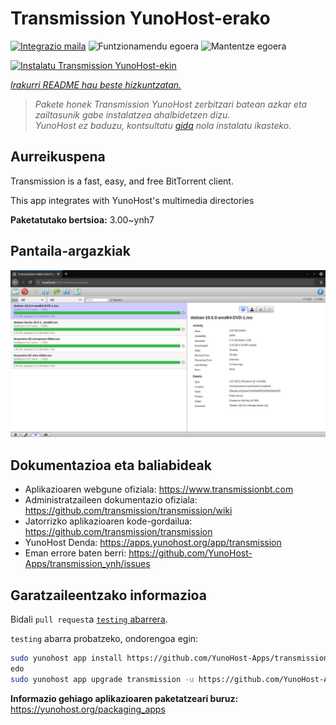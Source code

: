 <!--
Ohart ongi: README hau automatikoki sortu da <https://github.com/YunoHost/apps/tree/master/tools/readme_generator>ri esker
EZ editatu eskuz.
-->

# Transmission YunoHost-erako

[![Integrazio maila](https://dash.yunohost.org/integration/transmission.svg)](https://ci-apps.yunohost.org/ci/apps/transmission/) ![Funtzionamendu egoera](https://ci-apps.yunohost.org/ci/badges/transmission.status.svg) ![Mantentze egoera](https://ci-apps.yunohost.org/ci/badges/transmission.maintain.svg)

[![Instalatu Transmission YunoHost-ekin](https://install-app.yunohost.org/install-with-yunohost.svg)](https://install-app.yunohost.org/?app=transmission)

*[Irakurri README hau beste hizkuntzatan.](./ALL_README.md)*

> *Pakete honek Transmission YunoHost zerbitzari batean azkar eta zailtasunik gabe instalatzea ahalbidetzen dizu.*  
> *YunoHost ez baduzu, kontsultatu [gida](https://yunohost.org/install) nola instalatu ikasteko.*

## Aurreikuspena

Transmission is a fast, easy, and free BitTorrent client.

This app integrates with YunoHost's multimedia directories


**Paketatutako bertsioa:** 3.00~ynh7

## Pantaila-argazkiak

![Transmission(r)en pantaila-argazkia](./doc/screenshots/transmission.jpg)

## Dokumentazioa eta baliabideak

- Aplikazioaren webgune ofiziala: <https://www.transmissionbt.com>
- Administratzaileen dokumentazio ofiziala: <https://github.com/transmission/transmission/wiki>
- Jatorrizko aplikazioaren kode-gordailua: <https://github.com/transmission/transmission>
- YunoHost Denda: <https://apps.yunohost.org/app/transmission>
- Eman errore baten berri: <https://github.com/YunoHost-Apps/transmission_ynh/issues>

## Garatzaileentzako informazioa

Bidali `pull request`a [`testing` abarrera](https://github.com/YunoHost-Apps/transmission_ynh/tree/testing).

`testing` abarra probatzeko, ondorengoa egin:

```bash
sudo yunohost app install https://github.com/YunoHost-Apps/transmission_ynh/tree/testing --debug
edo
sudo yunohost app upgrade transmission -u https://github.com/YunoHost-Apps/transmission_ynh/tree/testing --debug
```

**Informazio gehiago aplikazioaren paketatzeari buruz:** <https://yunohost.org/packaging_apps>
